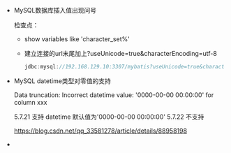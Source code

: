 - MySQL数据库插入值出现问号

  检查点：

  - show variables like 'character_set%'

  - 建立连接的url末尾加上?useUnicode=true&characterEncoding=utf-8

    ```java
    jdbc:mysql://192.168.129.10:3307/mybatis?useUnicode=true&characterEncoding=utf-8
    ```



- MySQL  datetime类型对零值的支持

  Data truncation: Incorrect datetime value: '0000-00-00 00:00:00' for column xxx

  5.7.21  支持 datetime 默认值为'0000-00-00 00:00:00' 
  5.7.22 不支持

  https://blog.csdn.net/qq_33581278/article/details/88958198



- 

